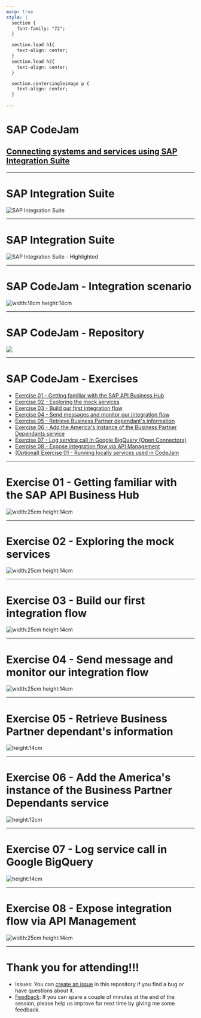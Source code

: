 ```yaml
---
marp: true
style: |
  section {
    font-family: "72";
  }

  section.lead h1{
    text-align: center;
  }
  section.lead h2{
    text-align: center;
  }

  section.centersingleimage p {
    text-align: center;
  }
  
---
```

<!-- _class: lead -->

# SAP CodeJam

## [Connecting systems and services using SAP Integration Suite](https://github.com/SAP-samples/connecting-systems-services-integration-suite-codejam)

---
<!-- paginate: true -->

# SAP Integration Suite

![SAP Integration Suite](assets/sap-integration-suite-services.png)

--- 

# SAP Integration Suite

![SAP Integration Suite - Highlighted](assets/sap-integration-suite-services-highlighted.png)


--- 

# SAP CodeJam - Integration scenario


<!-- _class: centersingleimage -->
![width:18cm height:14cm](assets/diagrams/final_data_flow.png)


--- 

# SAP CodeJam - Repository
 
![](assets/repository.png)

--- 

<!-- _footer: "*[Troubleshooting](https://github.com/SAP-samples/connecting-systems-services-integration-suite-codejam/blob/main/troubleshooting.md#troubleshooting): Whenever you face an issue, make sure to check this page first.*" -->

# SAP CodeJam - Exercises

* [Exercise 01 - Getting familiar with the SAP API Business Hub](./01-getting-familiar-api-business-hub/README.md#exercise-01---getting-familiar-with-the-sap-api-business-hub)
* [Exercise 02 - Exploring the mock services](./02-exploring-the-mock-services/README.md#exercise-02---exploring-the-mock-services)
* [Exercise 03 - Build our first integration flow](./03-build-first-integration-flow/README.md#exercise-03---building-our-first-integration-flow)
* [Exercise 04 - Send messages and monitor our integration flow](./04-send-messages-and-monitor/README.md#exercise-04---sending-messages-and-monitoring-our-integration-flow)
* [Exercise 05 - Retrieve Business Partner dependant's information](./05-retrieve-bp-dependants/README.md#exercise-05---retrieve-business-partner-dependants-information)
* [Exercise 06 - Add the America's instance of the Business Partner Dependants service](./06-add-americas-bp-dependants/README.md#exercise-06---add-the-americas-instance-of-the-business-partner-dependants-service)
* [Exercise 07 - Log service call in Google BigQuery (Open Connectors)](./07-log-requests-in-bigquery/README.md#exercise-07---log-request-in-bigquery)
* [Exercise 08 - Expose integration flow via API Management](./08-expose-integration-flow-api-management/README.md#exercise-08---expose-integration-flow-via-api-management)
* [(Optional) Exercise 01 - Running locally services used in CodeJam](./optional-01-running-locally/README.md#optional-exercise-01---running-locally-services-used-in-codejam)


--- 
<!-- _class: centersingleimage -->

# Exercise 01 - Getting familiar with the SAP API Business Hub

![width:25cm height:14cm](exercises/01-getting-familiar-api-business-hub/assets/S4HANACloud-API-BusinessPartner.png)

--- 
<!-- _class: centersingleimage -->

# Exercise 02 - Exploring the mock services

![width:25cm height:14cm](exercises/02-exploring-the-mock-services/assets/click-send-to-get-response.gif)


---
<!-- _class: centersingleimage -->

# Exercise 03 - Build our first integration flow

![width:25cm height:14cm](exercises/03-build-first-integration-flow/assets/diagrams/first_data_flow.png)

---
<!-- _class: centersingleimage -->

# Exercise 04 - Send message and monitor our integration flow

![width:25cm height:14cm](exercises/04-send-messages-and-monitor/assets/send-request-integration-flow.png)

---
<!-- _class: centersingleimage -->

# Exercise 05 - Retrieve Business Partner dependant's information

![height:14cm](exercises/05-retrieve-bp-dependants/assets/diagrams/bp_data_flow.png)

---
<!-- _class: centersingleimage -->

# Exercise 06 - Add the America's instance of the Business Partner Dependants service

![height:12cm](exercises/06-add-americas-bp-dependants/assets/diagrams/bp_americas_data_flow.png)

---
<!-- _class: centersingleimage -->

# Exercise 07 - Log service call in Google BigQuery

![height:14cm](exercises/07-log-requests-in-bigquery/assets/diagrams/bigquery_data_flow.png)

---
<!-- _class: centersingleimage -->

# Exercise 08 - Expose integration flow via API Management

![width:25cm height:14cm](exercises/08-expose-integration-flow-api-management/assets/import-spec-create-api.gif)

--- 
<!-- _class: lead -->

# Thank you for attending!!!

- Issues: You can [create an issue](https://github.com/SAP-samples/connecting-systems-services-integration-suite-codejam/issues/new) in this repository if you find a bug or have questions about it.
- [Feedback](https://github.com/SAP-samples/connecting-systems-services-integration-suite-codejam/issues/new?assignees=&labels=feedback&template=session-feedback-template.md&title=Feedback): If you can spare a couple of minutes at the end of the session, please help us improve for next time by giving me some feedback.
